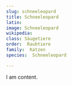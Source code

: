 ```yaml
---
slug: schneeleopard
title: Schneeleopard
latin:
image: Schneeleopard
wikipedia: 
class: Säugetiere
order:  Raubtiere
family:  Katzen 
species:  Schneeleopard

---
```


I am content.
